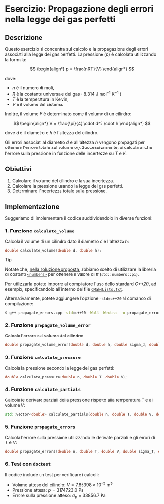 <!-- markdownlint-disable-file MD014 -->
# Esercizio: Propagazione degli errori nella legge dei gas perfetti

## Descrizione

Questo esercizio si concentra sul calcolo e la propagazione degli errori associati alla legge dei gas perfetti. La pressione ($p$) è calcolata utilizzando la formula:

$$
\begin{align*}
p = \frac{nRT}{V}
\end{align*}
$$

dove:

- $n$ è il numero di moli,
- $R$ è la costante universale dei gas ( $8.314\ \mathrm{J \ mol^{-1} \ K^{-1}}$ )
- $T$ è la temperatura in Kelvin,
- $V$ è il volume del sistema.

Inoltre, il volume $V$ è determinato come il volume di un cilindro:

$$
\begin{align*}
V = \frac{\pi}{4} \cdot d^2 \cdot h
\end{align*}
$$

dove $d$ è il diametro e $h$ è l'altezza del cilindro.

Gli errori associati al diametro $d$ e all'altezza $h$ vengono propagati per ottenere l'errore totale sul volume $\sigma_V$. Successivamente, si calcola anche l'errore sulla pressione in funzione delle incertezze su $T$ e $V$.

## Obiettivi

1. Calcolare il volume del cilindro e la sua incertezza.
2. Calcolare la pressione usando la legge dei gas perfetti.
3. Determinare l'incertezza totale sulla pressione.

## Implementazione

Suggeriamo di implementare il codice suddividendolo in diverse funzioni:

### 1. Funzione `calculate_volume`

Calcola il volume di un cilindro dato il diametro $d$ e l'altezza $h$:

```cpp
double calculate_volume(double d, double h);
```

> [!TIP]
> Notate che, [nella soluzione proposta](propagate_errors.cpp#L11), abbiamo scelto di utilizzare la libreria di costanti [`<numbers>`](https://en.cppreference.com/w/cpp/numeric/constants) per ottenere il valore di $\pi$ (`std::numbers::pi`).
>
> Per utilizzarla potete imporre al compilatore l'uso dello standard _C++20_, ad esempio, specificandolo all'interno del file [`CMakeLists.txt`](CMakeLists.txt#L1).
>
> Alternativamente, potete aggiungere l'opzione `-std=c++20` al comando di compilazione:
>
> ```bash
> $ g++ propagate_errors.cpp -std=c++20 -Wall -Wextra  -o propagate_errors
> ```

### 2. Funzione `propagate_volume_error`

Calcola l'errore sul volume del cilindro:

```cpp
double propagate_volume_error(double d, double h, double sigma_d, double sigma_h);
```

### 3. Funzione `calculate_pressure`

Calcola la pressione secondo la legge dei gas perfetti:

```cpp
double calculate_pressure(double n, double T, double V);
```

### 4. Funzione `calculate_partials`

Calcola le derivate parziali della pressione rispetto alla temperatura $T$ e al volume $V$:

```cpp
std::vector<double> calculate_partials(double n, double T, double V, double delta = 1e-6);
```

### 5. Funzione `propagate_errors`

Calcola l'errore sulla pressione utilizzando le derivate parziali e gli errori di $T$ e $V$:

```cpp
double propagate_errors(double n, double T, double V, double sigma_T, double sigma_V);
```

### 6. Test con `doctest`

Il codice include un test per verificare i calcoli:

- Volume atteso del cilindro: $V = 7.85398 \times 10^{-5} \ \text{m}^3$
- Pressione attesa: $p = 3174723.0 \ \text{Pa}$
- Errore sulla pressione atteso: $\sigma_p = 33856.7 \ \text{Pa}$
